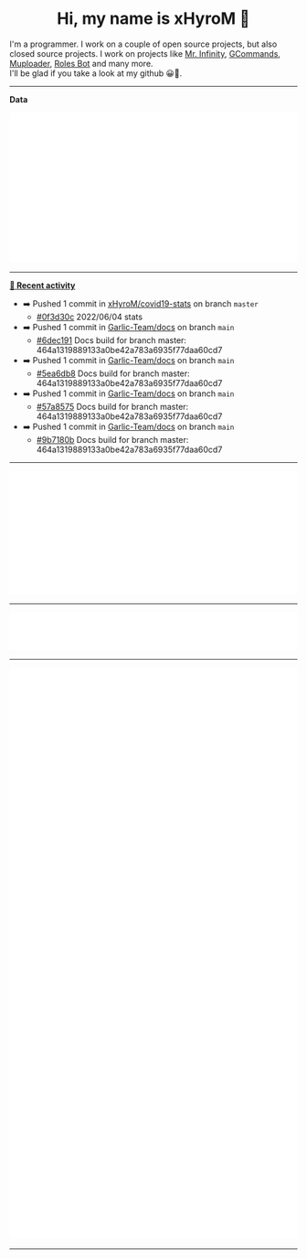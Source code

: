 <p align="center">
    <!-- <img src="https://avatars.githubusercontent.com/u/56601352" width="192" alt="hyro's pfp" /> -->
    <h1 align="center">Hi, my name is xHyroM 👋</h1>
</p>

I'm a programmer. I work on a couple of open source projects, but also closed source projects. I work on projects like [Mr. Infinity](https://discord.com/oauth2/authorize?client_id=720321585625694239&scope=bot%20applications.commands&permissions=8&redirect_uri=https://blobs.gq/imanager&prompt=consent&response_type=code), [GCommands](https://github.com/Garlic-Team/GCommands), [Muploader](https://github.com/xHyroM/Muploder), [Roles Bot](https://github.com/xHyroM/roles-bot) and many more.  
I'll be glad if you take a look at my github 😀👀.

___
**Data**

<img src="https://github.com/xHyroM/xHyroM/blob/master/.cache/base.svg">

___

**[📰 Recent activity](https://github.com/xHyroM)**
* ➡️ Pushed 1 commit in [xHyroM/covid19-stats](https://github.com/xHyroM/covid19-stats) on branch `master`
  * [#0f3d30c](https://github.com/xHyroM/covid19-stats/commit/0f3d30c) 2022/06/04 stats
* ➡️ Pushed 1 commit in [Garlic-Team/docs](https://github.com/Garlic-Team/docs) on branch `main`
  * [#6dec191](https://github.com/Garlic-Team/docs/commit/6dec191) Docs build for branch master: 464a1319889133a0be42a783a6935f77daa60cd7
* ➡️ Pushed 1 commit in [Garlic-Team/docs](https://github.com/Garlic-Team/docs) on branch `main`
  * [#5ea6db8](https://github.com/Garlic-Team/docs/commit/5ea6db8) Docs build for branch master: 464a1319889133a0be42a783a6935f77daa60cd7
* ➡️ Pushed 1 commit in [Garlic-Team/docs](https://github.com/Garlic-Team/docs) on branch `main`
  * [#57a8575](https://github.com/Garlic-Team/docs/commit/57a8575) Docs build for branch master: 464a1319889133a0be42a783a6935f77daa60cd7
* ➡️ Pushed 1 commit in [Garlic-Team/docs](https://github.com/Garlic-Team/docs) on branch `main`
  * [#9b7180b](https://github.com/Garlic-Team/docs/commit/9b7180b) Docs build for branch master: 464a1319889133a0be42a783a6935f77daa60cd7


___

<img src="https://github.com/xHyroM/xHyroM/blob/master/.cache/isocalendar.svg">

___

<img src="https://github.com/xHyroM/xHyroM/blob/master/.cache/languages.svg">

___

<img src="https://github.com/xHyroM/xHyroM/blob/master/.cache/achievements.svg">

___

